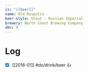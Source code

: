```yaml
---
is: "[[beer]]"
name: Old Rasputin
beer-style: Stout - Russian Imperial
brewery: North Coast Brewing Company
abv: 9
---
```

# Log
- [x] [[2016-01]] #do/drink/beer 👍
